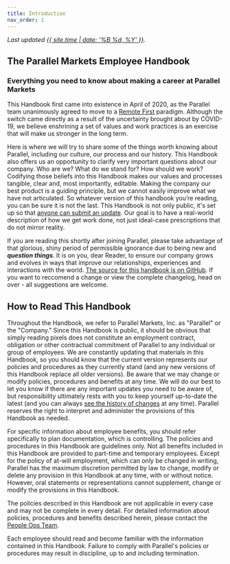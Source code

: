 ```yaml
---
title: Introduction
nav_order: 1
---
```

_Last updated [{{ site.time | date: '%B %d, %Y' }}](https://github.com/parallel-markets/handbook/commits/master)._

## The Parallel Markets Employee Handbook
### Everything you need to know about making a career at Parallel Markets

This Handbook first came into existence in April of 2020, as the Parallel team unanimously agreed to move to a [Remote First](https://about.parallelmarkets.com/handbook/work/why-remote/) paradigm.  Although the switch came directly as a result of the uncertainty brought about by COVID-19, we believe enshrining a set of values and work practices is an exercise that will make us stronger in the long term.

Here is where we will try to share some of the things worth knowing about Parallel, including our culture, our process and our history.  This Handbook also offers us an opportunity to clarify very important questions about our company. Who are we? What do we stand for? How should we work? Codifying those beliefs into this Handbook makes our values and processes tangible, clear and, most importantly, editable. Making the company our best product is a guiding principle, but we cannot easily improve what we have not articulated. So whatever version of this handbook you’re reading, you can be sure it is not the last.  This Handbook is not only public, it's set up so that [anyone can submit an update](https://github.com/parallel-markets/handbook).  Our goal is to have a real-world description of how we get work done, not just ideal-case prescriptions that do not mirror reality.

If you are reading this shortly after joining Parallel, please take advantage of that glorious, shiny period of permissible ignorance due to being new and ***question things***. It is on you, dear Reader, to ensure our company grows and evolves in ways that improve our relationships, experiences and interactions with the world.    [The source for this handbook is on GitHub](https://github.com/parallel-markets/handbook). If you want to reccomend a change or view the complete changelog, head on over - all suggestions are welcome.

## How to Read This Handbook
Throughout the Handbook, we refer to Parallel Markets, Inc. as "Parallel" or the "Company." Since this Handbook is public, it should be obvious that simply reading pixels does not constitute an employment contract, obligation or other contractual commitment of Parallel to any individual or group of employees.  We are constantly updating that materials in this Handbook, so you should know that the current version represents our policies and procedures as they currently stand (and any new versions of this Handbook replace all older versions).  Be aware that we may change or modify policies, procedures and benefits at any time. We will do our best to let you know if there are any important updates you need to be aware of, but responsibility ultimately rests with you to keep yourself up-to-date the latest (and you can always [see the history of changes](https://github.com/parallel-markets/handbook/commits/master) at any time). Parallel reserves the right to interpret and administer the provisions of this Handbook as needed. 

For specific information about employee benefits, you should refer specifically to plan documentation, which is controlling. The policies and procedures in this Handbook are guidelines only.  Not all benefits included in this Handbook are provided to part-time and temporary employees. Except for the policy of at-will employment, which can only be changed in writing, Parallel has the maximum discretion permitted by law to change, modify or delete any provision in this Handbook at any time, with or without notice. However, oral statements or representations cannot supplement, change or modify the provisions in this Handbook.

The policies described in this Handbook are not applicable in every case and may not be complete in every detail. For detailed information about policies, procedures and benefits described herein, please contact the [People Ops Team](mailto:people@parallelmarkets.com).

Each employee should read and become familiar with the information contained in this Handbook. Failure to comply with Parallel's policies or procedures may result in discipline, up to and including termination.
